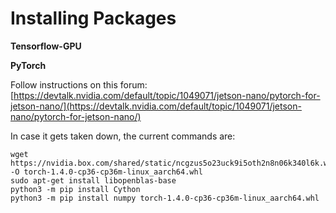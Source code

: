# Installing Packages

**Tensorflow-GPU**

**PyTorch**

Follow instructions on this forum: [https://devtalk.nvidia.com/default/topic/1049071/jetson-nano/pytorch-for-jetson-nano/](https://devtalk.nvidia.com/default/topic/1049071/jetson-nano/pytorch-for-jetson-nano/)

In case it gets taken down, the current commands are:

```text
wget https://nvidia.box.com/shared/static/ncgzus5o23uck9i5oth2n8n06k340l6k.whl -O torch-1.4.0-cp36-cp36m-linux_aarch64.whl
sudo apt-get install libopenblas-base
python3 -m pip install Cython
python3 -m pip install numpy torch-1.4.0-cp36-cp36m-linux_aarch64.whl
```



